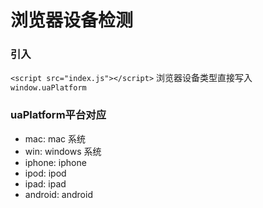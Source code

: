 浏览器设备检测
============================

### 引入
`<script src="index.js"></script>`
浏览器设备类型直接写入`window.uaPlatform`

### uaPlatform平台对应
<ul>
  <li>mac: mac 系统</li>
  <li>win: windows 系统</li>
  <li>iphone: iphone</li>
  <li>ipod: ipod</li>
  <li>ipad: ipad</li>
  <li>android: android</li>
</ul>
